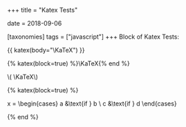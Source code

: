 +++
title = "Katex Tests"

date = 2018-09-06

[taxonomies]
tags = ["javascript"]
+++
Block of Katex Tests:

{{ katex(body="\KaTeX") }}

{% katex(block=true) %}\KaTeX{% end %}

\\( \KaTeX\\)

{% katex(block=true) %}

x = \begin{cases}
   a &\text{if } b \\
   c &\text{if } d
\end{cases}

{% end %}
